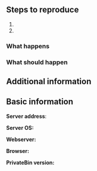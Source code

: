<!-- Please have a look at our FAQ before submitting an issue: https://github.com/PrivateBin/PrivateBin/wiki/FAQ -->
<!-- This is a template for an bug report. If you would like to suggest a feature, feel free to delete the part below. -->

## Steps to reproduce
<!-- Tell us how to reproduce the problem. -->
1. 
2. 

### What happens


### What should happen


## Additional information
<!--
Here you can add screenshots. If the issue is e.g. a client-side issue (= an issue, which happens in your browser) press F12 and copy and paste the console output or add a screenshot.
If you have access to the server log files, also copy them here.
-->

## Basic information

<!-- If you use a public server (or a private server where you like to get more vists) enter the address of it here. -->
**Server address**: 

<!-- The Operation System of your server -->
**Server OS:** 

<!-- The webserver running on your server, preferrably including the version -->
**Webserver:** 

<!-- The version of your browser (when it is a client-side issue) -->
**Browser:** 

<!-- The version of PrivateBin, if you use an unstable version paste the commit hash or the GitHub link to the commit here (you can get it by running `git rev-parse HEAD`) -->
**PrivateBin version:** 

